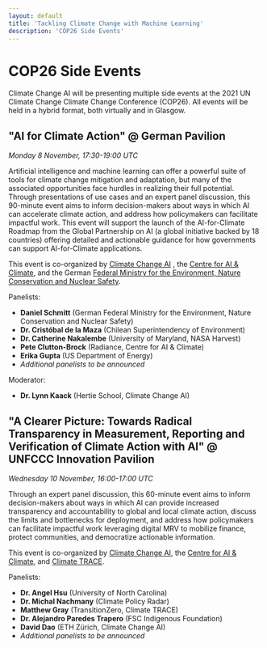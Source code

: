 ```yaml
---
layout: default
title: 'Tackling Climate Change with Machine Learning'
description: 'COP26 Side Events'
---
```


<h1>COP26 Side Events</h1> 

Climate Change AI will be presenting multiple side events at the 2021 UN Climate Change Climate Change Conference (COP26). All events will be held in a hybrid format, both virtually and in Glasgow.

<h2>"AI for Climate Action" @ German Pavilion</h2>

*Monday 8 November, 17:30-19:00 UTC*

Artificial intelligence and machine learning can offer a powerful suite of tools for climate change mitigation and adaptation, but many of the associated opportunities face hurdles in realizing their full potential. Through presentations of use cases and an expert panel discussion, this 90-minute event aims to inform decision-makers about ways in which AI can accelerate climate action, and address how policymakers can facilitate impactful work. This event will support the launch of the AI-for-Climate Roadmap from the Global Partnership on AI (a global initiative backed by 18 countries) offering detailed and actionable guidance for how governments can support AI-for-Climate applications. 

This event is co-organized by [Climate Change AI](/) , the <a href="https://www.c-ai-c.org/" target="_blank">Centre for AI & Climate</a>, and the German <a href="https://www.bmu.de/en/" target="_blank">Federal Ministry for the Environment, Nature Conservation and Nuclear Safety</a>.

Panelists:
- **Daniel Schmitt** (German Federal Ministry for the Environment, Nature Conservation and Nuclear Safety)
- **Dr. Cristóbal de la Maza** (Chilean Superintendency of Environment)
- **Dr. Catherine Nakalembe** (University of Maryland, NASA Harvest)
- **Pete Clutton-Brock** (Radiance, Centre for AI & Climate)
- **Erika Gupta** (US Department of Energy)
- *Additional panelists to be announced*

Moderator:
- **Dr. Lynn Kaack** (Hertie School, Climate Change AI)


<h2>"A Clearer Picture: Towards Radical Transparency in Measurement, Reporting and Verification of Climate Action with AI" @ UNFCCC Innovation Pavilion </h2>

*Wednesday 10 November, 16:00-17:00 UTC*

Through an expert panel discussion, this 60-minute event aims to inform decision-makers about ways in which AI can provide increased transparency and accountability to global and local climate action, discuss the limits and bottlenecks for deployment, and address how policymakers can facilitate impactful work leveraging digital MRV to mobilize finance, protect communities, and democratize actionable information.

This event is co-organized by [Climate Change AI](/), the <a href="https://www.c-ai-c.org/" target="_blank">Centre for AI & Climate</a>, and <a href="https://www.climatetrace.org/" target="_blank">Climate TRACE</a>.

Panelists:
- **Dr. Angel Hsu** (University of North Carolina)
- **Dr. Michal Nachmany** (Climate Policy Radar)
- **Matthew Gray** (TransitionZero, Climate TRACE)
- **Dr. Alejandro Paredes Trapero** (FSC Indigenous Foundation)
- **David Dao** (ETH Zürich, Climate Change AI)
- *Additional panelists to be announced*

